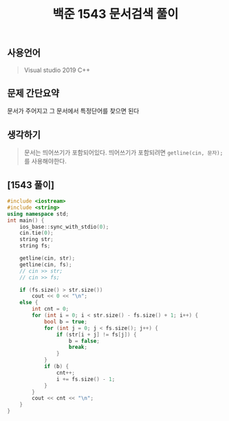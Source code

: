 ﻿---
title: "백준 1543 문서검색 풀이"
categories: Algorithm
comments: true
---

## 사용언어
 > Visual studio 2019 C++ 

## 문제 간단요약
문서가 주어지고 그 문서에서 특정단어를 찾으면 된다

## 생각하기
  > 문서는 띄어쓰기가 포함되어있다. 
  > 띄어쓰기가 포함되려면 `getline(cin, 문자);`를 사용해야한다.

## [1543 풀이]

```c++
#include <iostream>
#include <string>
using namespace std;
int main() {
	ios_base::sync_with_stdio(0);
	cin.tie(0);
	string str;
	string fs;

	getline(cin, str);
	getline(cin, fs);
	// cin >> str;
	// cin >> fs;

	if (fs.size() > str.size())
		cout << 0 << "\n";
	else {
		int cnt = 0;
		for (int i = 0; i < str.size() - fs.size() + 1; i++) {
			bool b = true;
			for (int j = 0; j < fs.size(); j++) {
				if (str[i + j] != fs[j]) {
					b = false;
					break;
				}
			}
			if (b) {
				cnt++;
				i += fs.size() - 1;
			}
		}
		cout << cnt << "\n";
	}
}
```

